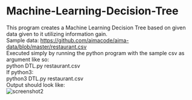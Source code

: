 ﻿# Machine-Learning-Decision-Tree
This program creates a Machine Learning Decision Tree based on given data given to it utilizing information gain. <br>
Sample data: https://github.com/aimacode/aima-data/blob/master/restaurant.csv <br>
Executed simply by running the python program with the sample csv as argument like so: <br>
python DTL.py restaurant.csv <br>
If python3: <br>
python3 DTL.py restaurant.csv <br>
Output should look like: <br>
![screenshot2](https://user-images.githubusercontent.com/60198023/146915965-de6fce0f-40ef-469c-8c47-b77156909be1.png)
